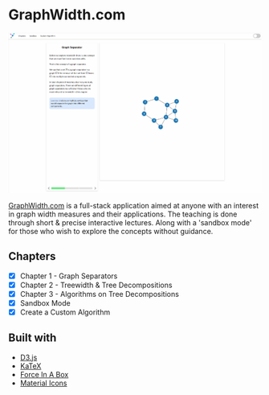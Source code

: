# GraphWidth.com

![GraphWidth.com demo](promo_graph_width.gif)

[GraphWidth.com](http://www.graphwidth.com/) is a full-stack application aimed at anyone with an interest in graph width measures and their applications. The teaching is done through short & precise interactive lectures. Along with a
'sandbox mode' for those who wish to explore the concepts without guidance.

## Chapters

- [x] Chapter 1 - Graph Separators
- [x] Chapter 2 - Treewidth & Tree Decompositions
- [x] Chapter 3 - Algorithms on Tree Decompositions
- [x] Sandbox Mode
- [x] Create a Custom Algorithm

## Built with

- [D3.js](https://d3js.org/)
- [KaTeX](https://katex.org/)
- [Force In A Box](https://github.com/john-guerra/forceInABox)
- [Material Icons](https://material.io/resources/icons/?style=baseline)
